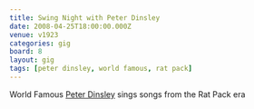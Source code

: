 ```yaml
---
title: Swing Night with Peter Dinsley
date: 2008-04-25T18:00:00.000Z
venue: v1923
categories: gig
board: 8
layout: gig
tags: [peter dinsley, world famous, rat pack]
---
```

World Famous <a href="/wiki/peter+dinsley">Peter Dinsley</a> sings songs from the Rat Pack era